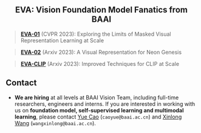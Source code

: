 <div align="center">

<h2>EVA: Vision Foundation Model Fanatics from BAAI</h2>

</div>


> [**EVA-01**](EVA-01) (CVPR 2023): Exploring the Limits of Masked Visual Representation Learning at Scale

> [**EVA-02**](EVA-02) (Arxiv 2023): A Visual Representation for Neon Genesis

> [**EVA-CLIP**](EVA-CLIP) (Arxiv 2023): Improved Techniques for CLIP at Scale


## Contact
- **We are hiring** at all levels at BAAI Vision Team, including full-time researchers, engineers and interns. 
If you are interested in working with us on **foundation model, self-supervised learning and multimodal learning**, please contact [Yue Cao](http://yue-cao.me/) (`caoyue@baai.ac.cn`) and [Xinlong Wang](https://www.xloong.wang/) (`wangxinlong@baai.ac.cn`).

